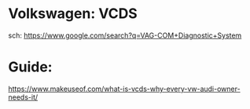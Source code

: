 # Volkswagen: VCDS 
sch: https://www.google.com/search?q=VAG-COM+Diagnostic+System

# Guide:
https://www.makeuseof.com/what-is-vcds-why-every-vw-audi-owner-needs-it/
